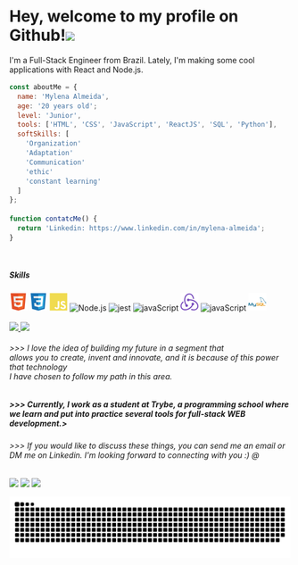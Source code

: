 <h1>Hey, welcome to my profile on Github!<img src="https://user-images.githubusercontent.com/18350557/176309783-0785949b-9127-417c-8b55-ab5a4333674e.gif"></h1>

I'm a Full-Stack Engineer from Brazil. Lately, I'm making some cool applications with React and Node.js. 

```JavaScript
const aboutMe = {
  name: 'Mylena Almeida',
  age: '20 years old';
  level: 'Junior',
  tools: ['HTML', 'CSS', 'JavaScript', 'ReactJS', 'SQL', 'Python'],
  softSkills: [
    'Organization'
    'Adaptation'
    'Communication'
    'ethic'
    'constant learning'
  ]
};

function contatcMe() {
  return 'Linkedin: https://www.linkedin.com/in/mylena-almeida';
}
```
        
<br>
<div diplay="flex" >
<h5> Skills </h5>
<img src="https://raw.githubusercontent.com/devicons/devicon/master/icons/html5/html5-original.svg" alt="HTML5" width="32px">
<img src="https://raw.githubusercontent.com/devicons/devicon/master/icons/css3/css3-original.svg" alt="CSS" width="32px">
<img src="https://raw.githubusercontent.com/devicons/devicon/master/icons/javascript/javascript-plain.svg" alt="javaScript" width="32px">
  <img src="https://camo.githubusercontent.com/900baefb89e187c8b32cdbb3b440d1502fe8f30a1a335cc5dc5868af0142f8b1/68747470733a2f2f63646e2e6a7364656c6976722e6e65742f67682f64657669636f6e732f64657669636f6e2f69636f6e732f6e6f64656a732f6e6f64656a732d6f726967696e616c2e737667" alt="Node.js" width="32px">
<img src="https://camo.githubusercontent.com/fd37a0ed465d6e14411705324a0d21739377f54ab6d0ae146c68fca8777e16c7/68747470733a2f2f63646e2e6a7364656c6976722e6e65742f67682f64657669636f6e732f64657669636f6e2f69636f6e732f6a6573742f6a6573742d706c61696e2e737667" alt="jest" width="32px">
<img src="https://camo.githubusercontent.com/27d0b117da00485c56d69aef0fa310a3f8a07abecc8aa15fa38c8b78526c60ac/68747470733a2f2f63646e2e6a7364656c6976722e6e65742f67682f64657669636f6e732f64657669636f6e2f69636f6e732f72656163742f72656163742d6f726967696e616c2e737667" alt="javaScript" width="32px">
<img src="https://raw.githubusercontent.com/devicons/devicon/master/icons/redux/redux-original.svg" alt="javaScript" width="32px">
<img src="https://camo.githubusercontent.com/dd8b0601cdfefe534a6a26f4c29c7f8a5fcfc315002655f519c73121f7bad8bc/68747470733a2f2f63646e2e6a7364656c6976722e6e65742f67682f64657669636f6e732f64657669636f6e2f69636f6e732f707974686f6e2f707974686f6e2d6f726967696e616c2e737667" alt="javaScript" width="32px">
<img src="https://raw.githubusercontent.com/devicons/devicon/master/icons/mysql/mysql-original-wordmark.svg" alt="javaScript" width="32px">
   </div>
   </br>
<div>
<a href="https://github.com/mylenaalmd">
   <img width="42%" src="https://github-readme-stats.vercel.app/api?username=mylenaalmd&theme=dracula" />
  <img width="50%" src="https://github-readme-stats.vercel.app/api/top-langs/?username=mylenaalmd&layout=compact&theme=dracula" />
</a>  
</p></div>

<h6>>>> I love the idea of building my future in a segment that</br>
allows you to create, invent and innovate, and it is because of this power that technology</br>
I have chosen to follow my path in this area.</br></h6>

<h5>>>> Currently, I work as a student at Trybe, a programming school where we learn and put into practice several tools for full-stack WEB development.><h5>

<h6>>>> If you would like to discuss these things, you can send me an email or DM me on Linkedin. I'm looking forward to connecting with you :) @</h6>
   
   <a href = "mailto:mylenanunesdealmeida112@gmail.com"><img src="https://img.shields.io/badge/-Gmail-%23333?style=for-the-badge&logo=gmail&logoColor=white" target="_blank"></a>
  <a href="https://www.linkedin.com/in/mylena-almeida" target="_blank"><img src="https://img.shields.io/badge/-LinkedIn-0ba2be?style=for-the-badge&logo=linkedin&logoColor=white" target="_blank"></a> 
  </a>
  <a href="https://github.com/mylenaalmd" target="_blank"><img src="https://img.shields.io/badge/-Portfolio-af87ff?style=for-the-badge&logo=Github&logoColor=ffffff&link=mylenaalmd.github.io"></a> 
</div>
<img src="https://raw.githubusercontent.com/Platane/snk/output/github-contribution-grid-snake.svg">

